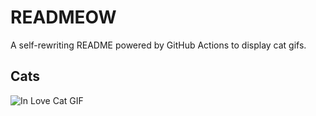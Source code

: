 # READMEOW

A self-rewriting README powered by GitHub Actions to display cat gifs.

## Cats

![In Love Cat GIF](https://media1.giphy.com/media/v1.Y2lkPTlhY2QwMmRheWw5YTM4YmY3Ynl5dm9tbXZ5dGl6eXFhbG5rcHk4MHp4dGJ1MjVmOCZlcD12MV9naWZzX3NlYXJjaCZjdD1n/MDJ9IbxxvDUQM/200.gif)
